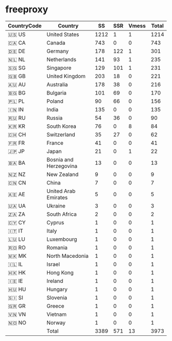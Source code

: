 # freeproxy

|CountryCode|Country|SS|SSR|Vmess|Total|
|  ----  | ----  |  ----  | ----  |  ----  | ----  |
|🇺🇸 US|United States|1212|1|1|1214|
|🇨🇦 CA|Canada|743|0|0|743|
|🇩🇪 DE|Germany|178|122|1|301|
|🇳🇱 NL|Netherlands|141|93|1|235|
|🇸🇬 SG|Singapore|129|101|1|231|
|🇬🇧 GB|United Kingdom|203|18|0|221|
|🇦🇺 AU|Australia|178|38|0|216|
|🇧🇬 BG|Bulgaria|101|69|0|170|
|🇵🇱 PL|Poland|90|66|0|156|
|🇮🇳 IN|India|135|0|0|135|
|🇷🇺 RU|Russia|54|36|0|90|
|🇰🇷 KR|South Korea|76|0|8|84|
|🇨🇭 CH|Switzerland|35|27|0|62|
|🇫🇷 FR|France|41|0|0|41|
|🇯🇵 JP|Japan|21|0|1|22|
|🇧🇦 BA|Bosnia and Herzegovina|13|0|0|13|
|🇳🇿 NZ|New Zealand|9|0|0|9|
|🇨🇳 CN|China|7|0|0|7|
|🇦🇪 AE|United Arab Emirates|5|0|0|5|
|🇺🇦 UA|Ukraine|3|0|0|3|
|🇿🇦 ZA|South Africa|2|0|0|2|
|🇨🇾 CY|Cyprus|1|0|0|1|
|🇮🇹 IT|Italy|1|0|0|1|
|🇱🇺 LU|Luxembourg|1|0|0|1|
|🇷🇴 RO|Romania|1|0|0|1|
|🇲🇰 MK|North Macedonia|1|0|0|1|
|🇮🇱 IL|Israel|1|0|0|1|
|🇭🇰 HK|Hong Kong|1|0|0|1|
|🇮🇪 IE|Ireland|1|0|0|1|
|🇭🇺 HU|Hungary|1|0|0|1|
|🇸🇮 SI|Slovenia|1|0|0|1|
|🇬🇷 GR|Greece|1|0|0|1|
|🇻🇳 VN|Vietnam|1|0|0|1|
|🇳🇴 NO|Norway|1|0|0|1|
||Total|3389|571|13|3973|
